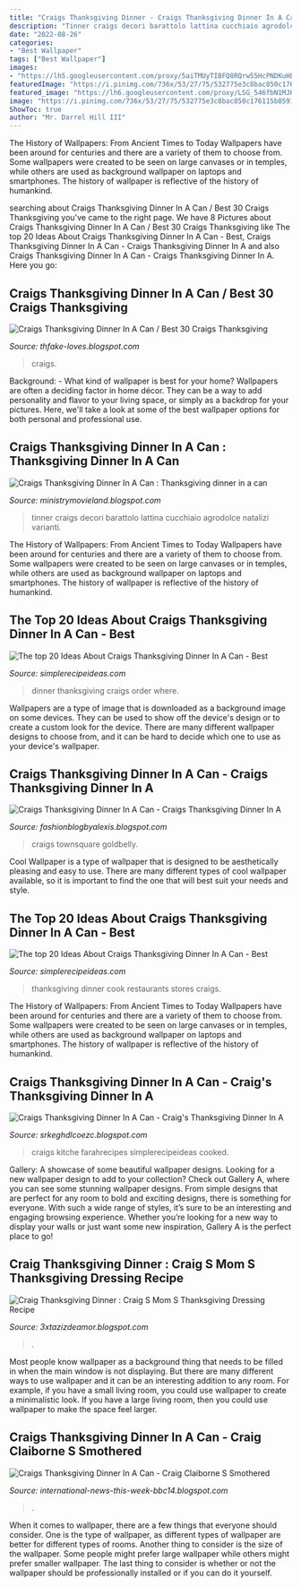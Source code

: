 ```yaml
---
title: "Craigs Thanksgiving Dinner - Craigs Thanksgiving Dinner In A Can"
description: "Tinner craigs decori barattolo lattina cucchiaio agrodolce natalizi varianti"
date: "2022-08-26"
categories:
- "Best Wallpaper"
tags: ["Best Wallpaper"]
images:
- "https://lh5.googleusercontent.com/proxy/5aiTMUyTIBFQ8RQrw55HcPNDKuHBw1zbCln5pbVi27ws8zrVuviU_yz6_wz5I14kfGZ3uIrXPO6duyeTg9zSt5-XJU6-CyzNzPnUuA=w1200-h630-p-k-no-nu"
featuredImage: "https://i.pinimg.com/736x/53/27/75/532775e3c8bac850c176115b8591483d.jpg"
featured_image: "https://lh6.googleusercontent.com/proxy/LSG_546fbN1MJH4t98xEntZ2F9wgmuYKU4iZ_0cBlSVP8PqMOua9CmBoBsBTrK_x-skh5iNpEBLTJDrgHjHc9I79zy7x-yY0qtyvAGrnJ---s5bHKw3NwIp_5fVwUNarcUqpTsZaQD3DBxspse4=w1200-h630-p-k-no-nu"
image: "https://i.pinimg.com/736x/53/27/75/532775e3c8bac850c176115b8591483d.jpg"
ShowToc: true
author: "Mr. Darrel Hill III"
---
```



The History of Wallpapers: From Ancient Times to Today
Wallpapers have been around for centuries and there are a variety of them to choose from. Some wallpapers were created to be seen on large canvases or in temples, while others are used as background wallpaper on laptops and smartphones. The history of wallpaper is reflective of the history of humankind.

	

		
searching about Craigs Thanksgiving Dinner In A Can / Best 30 Craigs Thanksgiving you've came to the right page. We have 8 Pictures about Craigs Thanksgiving Dinner In A Can / Best 30 Craigs Thanksgiving like The top 20 Ideas About Craigs Thanksgiving Dinner In A Can - Best, Craigs Thanksgiving Dinner In A Can - Craigs Thanksgiving Dinner In A and also Craigs Thanksgiving Dinner In A Can - Craigs Thanksgiving Dinner In A. Here you go:
		
    
## Craigs Thanksgiving Dinner In A Can / Best 30 Craigs Thanksgiving

<img loading=lazy src="https://i.pinimg.com/736x/53/27/75/532775e3c8bac850c176115b8591483d.jpg" onerror="this.onerror=null;this.src='https://tse3.mm.bing.net/th?id=OIP.2CpDdOxug_uXKoozK3ncpAHaO0&amp;pid=15.1';" alt="Craigs Thanksgiving Dinner In A Can / Best 30 Craigs Thanksgiving">

_Source: thfake-loves.blogspot.com_

>craigs. 

	

Background: - What kind of wallpaper is best for your home?
Wallpapers are often a deciding factor in home décor. They can be a way to add personality and flavor to your living space, or simply as a backdrop for your pictures. Here, we'll take a look at some of the best wallpaper options for both personal and professional use.

    
## Craigs Thanksgiving Dinner In A Can : Thanksgiving Dinner In A Can

<img loading=lazy src="https://lh5.googleusercontent.com/proxy/5aiTMUyTIBFQ8RQrw55HcPNDKuHBw1zbCln5pbVi27ws8zrVuviU_yz6_wz5I14kfGZ3uIrXPO6duyeTg9zSt5-XJU6-CyzNzPnUuA=w1200-h630-p-k-no-nu" onerror="this.onerror=null;this.src='https://tse2.mm.bing.net/th?id=OIP.rENKn7oNbD5xLRvw91D8ogHaFj&amp;pid=15.1';" alt="Craigs Thanksgiving Dinner In A Can : Thanksgiving dinner in a can">

_Source: ministrymovieland.blogspot.com_

>tinner craigs decori barattolo lattina cucchiaio agrodolce natalizi varianti. 

	

The History of Wallpapers: From Ancient Times to Today
Wallpapers have been around for centuries and there are a variety of them to choose from. Some wallpapers were created to be seen on large canvases or in temples, while others are used as background wallpaper on laptops and smartphones. The history of wallpaper is reflective of the history of humankind.

    
## The Top 20 Ideas About Craigs Thanksgiving Dinner In A Can - Best

<img loading=lazy src="https://simplerecipeideas.com/wp-content/uploads/2019/03/craigs-thanksgiving-dinner-in-a-can-top-20-where-to-order-thanksgiving-dinner-photos-of-craigs-thanksgiving-dinner-in-a-can.jpg" onerror="this.onerror=null;this.src='https://tse2.mm.bing.net/th?id=OIP.3ohcRr1ZqE0GquHCKRghSAHaDt&amp;pid=15.1';" alt="The top 20 Ideas About Craigs Thanksgiving Dinner In A Can - Best">

_Source: simplerecipeideas.com_

>dinner thanksgiving craigs order where. 

	

Wallpapers are a type of image that is downloaded as a background image on some devices. They can be used to show off the device's design or to create a custom look for the device. There are many different wallpaper designs to choose from, and it can be hard to decide which one to use as your device's wallpaper.

    
## Craigs Thanksgiving Dinner In A Can - Craigs Thanksgiving Dinner In A

<img loading=lazy src="https://townsquare.media/site/784/files/2017/11/Thanksgiving-Meal.jpg" onerror="this.onerror=null;this.src='https://tse4.mm.bing.net/th?id=OIP.50tVqUbUsru8FRQo9FKerAHaLG&amp;pid=15.1';" alt="Craigs Thanksgiving Dinner In A Can - Craigs Thanksgiving Dinner In A">

_Source: fashionblogbyalexis.blogspot.com_

>craigs townsquare goldbelly. 

	

Cool Wallpaper is a type of wallpaper that is designed to be aesthetically pleasing and easy to use. There are many different types of cool wallpaper available, so it is important to find the one that will best suit your needs and style.

    
## The Top 20 Ideas About Craigs Thanksgiving Dinner In A Can - Best

<img loading=lazy src="https://simplerecipeideas.com/wp-content/uploads/2019/03/craigs-thanksgiving-dinner-in-a-can-20-best-restaurants-and-stores-that-will-cook-thanksgiving-dinner-of-craigs-thanksgiving-dinner-in-a-can.jpg" onerror="this.onerror=null;this.src='https://tse2.mm.bing.net/th?id=OIP.tfge7Zg1IxVsCSWfbkBvAAHaFj&amp;pid=15.1';" alt="The top 20 Ideas About Craigs Thanksgiving Dinner In A Can - Best">

_Source: simplerecipeideas.com_

>thanksgiving dinner cook restaurants stores craigs. 

	

The History of Wallpapers: From Ancient Times to Today
Wallpapers have been around for centuries and there are a variety of them to choose from. Some wallpapers were created to be seen on large canvases or in temples, while others are used as background wallpaper on laptops and smartphones. The history of wallpaper is reflective of the history of humankind.

    
## Craigs Thanksgiving Dinner In A Can - Craig&#039;s Thanksgiving Dinner In A

<img loading=lazy src="https://lh6.googleusercontent.com/proxy/LSG_546fbN1MJH4t98xEntZ2F9wgmuYKU4iZ_0cBlSVP8PqMOua9CmBoBsBTrK_x-skh5iNpEBLTJDrgHjHc9I79zy7x-yY0qtyvAGrnJ---s5bHKw3NwIp_5fVwUNarcUqpTsZaQD3DBxspse4=w1200-h630-p-k-no-nu" onerror="this.onerror=null;this.src='https://tse1.mm.bing.net/th?id=OIP.dEI2pIcdpvQxCOQLuj7d5AHaIY&amp;pid=15.1';" alt="Craigs Thanksgiving Dinner In A Can - Craig&#039;s Thanksgiving Dinner In A">

_Source: srkeghdlcoezc.blogspot.com_

>craigs kitche farahrecipes simplerecipeideas cooked. 

	

Gallery: A showcase of some beautiful wallpaper designs.
Looking for a new wallpaper design to add to your collection? Check out Gallery A, where you can see some stunning wallpaper designs. From simple designs that are perfect for any room to bold and exciting designs, there is something for everyone. With such a wide range of styles, it’s sure to be an interesting and engaging browsing experience. Whether you’re looking for a new way to display your walls or just want some new inspiration, Gallery A is the perfect place to go!





	
	
    
## Craig Thanksgiving Dinner : Craig S Mom S Thanksgiving Dressing Recipe

<img loading=lazy src="https://lh5.googleusercontent.com/proxy/ek_aae2UzaMjCKAN599XjKErrvDPqOLZOsE-FxYSuceVd6AIyHYJYq-JSMcOXIXE8nlnhPCKhHWTzu6PEW_QvWmTvmwhYWjpoGAA2TWKw3b5pFx4Zl7V-xIfg1b5MmYuU0i6vmM1pwQ8DTrpJnNSHlhQ6faF3KHUp7e7946-02EDv4_Lb-fEpPlNvY_CSAD8ZjfaZNVSXmXqaDXD4UNyq1g=s0-d" onerror="this.onerror=null;this.src='https://tse4.mm.bing.net/th?id=OIP.ZQxu_gGR7lJB2SnSoCfbCAHaE8&amp;pid=15.1';" alt="Craig Thanksgiving Dinner : Craig S Mom S Thanksgiving Dressing Recipe">

_Source: 3xtazizdeamor.blogspot.com_

>. 

	

Most people know wallpaper as a background thing that needs to be filled in when the main window is not displaying. But there are many different ways to use wallpaper and it can be an interesting addition to any room. For example, if you have a small living room, you could use wallpaper to create a minimalistic look. If you have a large living room, then you could use wallpaper to make the space feel larger.

    
## Craigs Thanksgiving Dinner In A Can - Craig Claiborne S Smothered

<img loading=lazy src="https://lh6.googleusercontent.com/proxy/jVjOgdsEHGlV2L7sLLR4Q3_-vASKmVRq1gxL1rDFcR53zRmiev2D2APf0fAFZQ0MNXrwxu32OFO8gCKxejhjod2yZEikreCH4KjP0Q3vZZhAVdddKclBhW9dmqaMp16t2rMeMGp8sfLmlYDva45kRBDI_of0A4_rwwvjlgc5HG1q54JO0XL9waUGQBJP12jFgf6TqDPwRkJxuGY8yJMrCStEhWGqlTV-f3JWtjRSZqgJ5a9N_Qpkz-THW3OrEbliKIi3nFlDTxmxQzOhSSqyOB5pG7dYjESDICjV5hzDlOjMoLSSe5g2hPYZs7l4vwjHNcZD7IpYDSbrHTegIiiMbk1ZHRWRf3XXNqaSTNR5QsDKo4jpSMELumc25IJbzHNcVs5Ow63XG8z4b3ga=w1200-h630-p-k-no-nu" onerror="this.onerror=null;this.src='https://tse4.mm.bing.net/th?id=OIP.pFm62pF6pP_VGIcK_Oti0gHaD4&amp;pid=15.1';" alt="Craigs Thanksgiving Dinner In A Can - Craig Claiborne S Smothered">

_Source: international-news-this-week-bbc14.blogspot.com_

>. 

	

When it comes to wallpaper, there are a few things that everyone should consider. One is the type of wallpaper, as different types of wallpaper are better for different types of rooms. Another thing to consider is the size of the wallpaper. Some people might prefer large wallpaper while others might prefer smaller wallpaper. The last thing to consider is whether or not the wallpaper should be professionally installed or if you can do it yourself.

